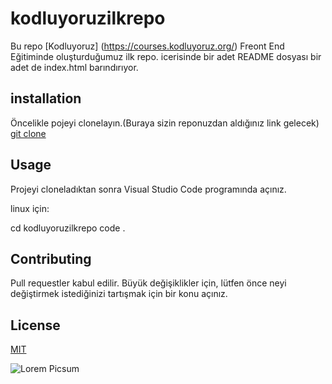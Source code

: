 # kodluyoruzilkrepo

 Bu repo [Kodluyoruz] (https://courses.kodluyoruz.org/)  Freont End  Eğitiminde oluşturduğumuz ilk repo. icerisinde bir adet README dosyası bir adet de index.html barındırıyor.

## installation

Öncelikle pojeyi clonelayın.(Buraya sizin reponuzdan aldığınız link gelecek)
[git clone](https://github.com/ismail1434/kodluyoruzilkrepo.git)

## Usage

Projeyi cloneladıktan sonra Visual Studio Code programında açınız.

linux için:

cd kodluyoruzilkrepo
code .

## Contributing

Pull requestler kabul edilir. Büyük değişiklikler için, lütfen önce neyi değiştirmek istediğinizi tartışmak için bir konu açınız.

## License

[MIT](https://opensource.org/licenses/MIT)

![Lorem Picsum](https://picsum.photos/200/300)

